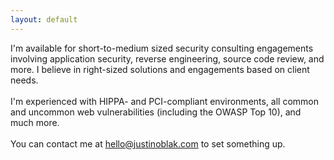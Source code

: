 ```yaml
---
layout: default
---
```


<p>
  I'm available for short-to-medium sized security consulting engagements involving application security, reverse engineering, source code review, and more.
  I believe in right-sized solutions and engagements based on client needs.
  <br/>
  <br/>
  I'm experienced with HIPPA- and PCI-compliant environments, all common and uncommon web vulnerabilities (including the OWASP Top 10), and much more.
  <br/>
  <br/>
  You can contact me at <a href="mailto:hello@justinoblak.com">hello@justinoblak.com</a> to set something up.
</p>
